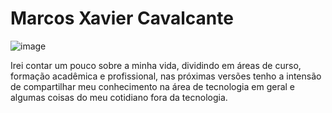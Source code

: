 # Marcos Xavier Cavalcante

![image](https://user-images.githubusercontent.com/12255005/117397325-4346a300-aed2-11eb-9f45-34661025b3df.png)

Irei contar um pouco sobre a minha vida, dividindo em áreas de curso, formação acadêmica e profissional, nas próximas versões tenho a intensão de compartilhar meu conhecimento na área de tecnologia em geral e algumas coisas do meu cotidiano fora da tecnologia.
